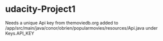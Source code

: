 # udacity-Project1

Needs a unique Api key from themoviedb.org added to /app/src/main/java/conor/obrien/popularmovies/resources/Api.java
under Keys.API_KEY
